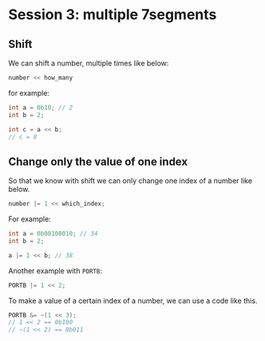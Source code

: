 # Session 3: multiple 7segments

## Shift

We can shift a number, multiple times like below:

```c
number << how_many
```

for example:

```c
int a = 0b10; // 2
int b = 2;

int c = a << b; 
// c = 8

```

## Change only the value of one index

So that we know with shift we can only change one index
of a number like below.

```c
number |= 1 << which_index;
```

For example:

```c
int a = 0b00100010; // 34
int b = 2;

a |= 1 << b; // 38
```

Another example with `PORTB`:

```c
PORTB |= 1 << 2;
```

To make a value of a certain index of a number,
we can use a code like this.

```c
PORTB &= ~(1 << 3);
// 1 << 2 == 0b100
// ~(1 << 2) == 0b011
```
